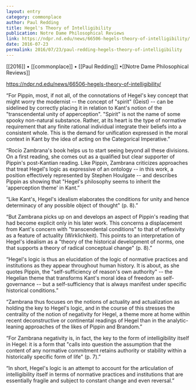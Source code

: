 ```yaml
---
layout: entry
category: commonplace
author: Paul Redding
title: Hegel's Theory of Intelligibility
publication: Notre Dame Philosophical Reviews
link: https://ndpr.nd.edu/news/66506-hegels-theory-of-intelligibility/
date: 2016-07-23
permalink: 2016/07/23/paul-redding-hegels-theory-of-intelligibility
---
```


[[2016]] • [[commonplace]] • [[Paul Redding]] •[[Notre Dame Philosophical Reviews]]

https://ndpr.nd.edu/news/66506-hegels-theory-of-intelligibility/

“For Pippin, most, if not all, of the connotations of Hegel's key concept that might worry the modernist -- the concept of "spirit" (Geist) -- can be sidelined by correctly placing it in relation to Kant's notion of the "transcendental unity of apperception". "Spirit" is not the name of some spooky non-natural substance. Rather, at its heart is the type of normative requirement that any finite rational individual integrate their beliefs into a consistent whole. This is the demand for unification expressed in the moral context in Kant by the idea of acting on the Categorical Imperative.”

“Rocío Zambrana's book helps us to start seeing beyond all these divisions. On a first reading, she comes out as a qualified but clear supporter of Pippin's post-Kantian reading. Like Pippin, Zambrana criticizes approaches that treat Hegel's logic as expressive of an ontology -- in this work, a position effectively represented by Stephen Houlgate -- and describes Pippin as showing that "Hegel's philosophy seems to inherit the 'apperception theme' in Kant.”

“Like Kant's, Hegel's idealism elaborates the conditions for unity and hence determinacy of any possible object of thought" (p. 8).”

“But Zambrana picks up on and develops an aspect of Pippin's reading that had become explicit only in his later work. This concerns a displacement from Kant's concern with "transcendental conditions" to that of reflexivity as a feature of actuality (Wirklichkeit). This points to an interpretation of Hegel's idealism as a "theory of the historical development of norms, one that supports a theory of radical conceptual change" (p. 8).”

“Hegel's logic is thus an elucidation of the logic of normative practices and institutions as they appear throughout human history. It is about, as she quotes Pippin, the "self-sufficiency of reason's own authority" -- the Hegelian theme that transforms Kant's moral idea of freedom as self-governance -- but a self-sufficiency that is always manifest under specific historical conditions.”

“Zambrana thus focuses on the notions of actuality and actualization as holding the key to Hegel's logic, and in the course of this stresses the centrality of the notion of negativity for Hegel, a theme more at home within recent deconstructive or continental readings of Hegel than in the analytic-leaning approaches of the likes of Pippin and Brandom.”

“For Zambrana negativity is, in fact, the key to the form of intelligibility itself in Hegel: it is a form that "calls into question the assumption that the content of any normative commitment retains authority or stability within a historically specific form of life" (p. 7).”

“In short, Hegel's logic is an attempt to account for the articulation of intelligibility itself in terms of normative practices and institutions that are essentially fragile and subject to constant change and even reversal.”

